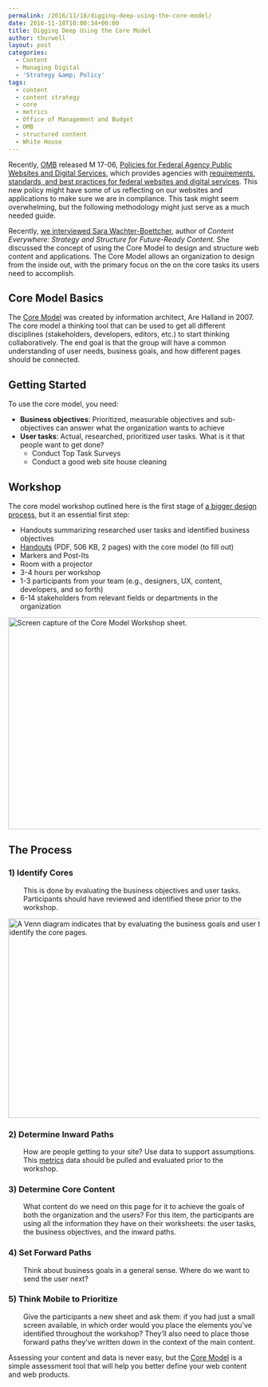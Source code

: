 ```yaml
---
permalink: /2016/11/18/digging-deep-using-the-core-model/
date: 2016-11-18T10:00:34+00:00
title: Digging Deep Using the Core Model
author: tburwell
layout: post
categories:
  - Content
  - Managing Digital
  - 'Strategy &amp; Policy'
tags:
  - content
  - content strategy
  - core
  - metrics
  - Office of Management and Budget
  - OMB
  - structured content
  - White House
---
```


Recently, [OMB](https://www.whitehouse.gov/omb) released M 17-06, [Policies for Federal Agency Public Websites and Digital Services](https://www.whitehouse.gov/sites/default/files/omb/memoranda/2017/m-17-06.pdf), which provides agencies with [requirements, standards, and best practices for federal websites and digital services](https://www.digitalgov.gov/resources/). This new policy might have some of us reflecting on our websites and applications to make sure we are in compliance. This task might seem overwhelming, but the following methodology might just serve as a much needed guide.

Recently, [we interviewed Sara Wachter-Boettcher](https://www.digitalgov.gov/2016/10/25/expert-insight-on-content-strategy-and-structure-for-future-ready-content/), author of _Content Everywhere: Strategy and Structure for Future-Ready Content_. She discussed the concept of using the Core Model to design and structure web content and applications. The Core Model allows an organization to design from the inside out, with the primary focus on the on the core tasks its users need to accomplish.

## Core Model Basics

The [Core Model](http://www.slideshare.net/aregh/core-model-workshop) was created by information architect, Are Halland in 2007. The core model a thinking tool that can be used to get all different disciplines (stakeholders, developers, editors, etc.) to start thinking collaboratively. The end goal is that the group will have a common understanding of user needs, business goals, and how different pages should be connected.

## Getting Started

To use the core model, you need:

  * **Business objectives**: Prioritized, measurable objectives and sub-objectives can answer what the organization wants to achieve
  * **User tasks**: Actual, researched, prioritized user tasks. What is it that people want to get done? 
      * Conduct Top Task Surveys
      * Conduct a good web site house cleaning

## Workshop

The core model workshop outlined here is the first stage of [a bigger design process](http://alistapart.com/article/the-core-model-designing-inside-out-for-better-results), but it an essential first step:

  * Handouts summarizing researched user tasks and identified business objectives
  * [Handouts](http://iallenkelhet.no/wp-content/uploads/sites/2/2014/05/Ida-Aalen-Core-page-handouts.pdf) (PDF, 506 KB, 2 pages) with the core model (to fill out)
  * Markers and Post-Its
  * Room with a projector
  * 3-4 hours per workshop
  * 1-3 participants from your team (e.g., designers, UX, content, developers, and so forth)
  * 6-14 stakeholders from relevant fields or departments in the organization

<img class="aligncenter size-full wp-image-384741" src="https://s3.amazonaws.com/sitesusa/wp-content/uploads/sites/212/2016/11/600-x-425-Core-Model-workshop-sheet.jpg" alt="Screen capture of the Core Model Workshop sheet." width="600" height="425" />

## The Process

### **1) Identify Cores**

<p style="padding-left: 30px">
  This is done by evaluating the business objectives and user tasks.  Participants should have reviewed and identified these prior to the workshop.
</p>

<img class="aligncenter size-full wp-image-384761" src="https://s3.amazonaws.com/sitesusa/wp-content/uploads/sites/212/2016/11/600-x-400-geiler_Core-Model_user-tasks-venn-diagram.jpg" alt="A Venn diagram indicates that by evaluating the business goals and user tasks, you can identify the core pages." width="600" height="400" />

### **2) Determine Inward Paths**

<p style="padding-left: 30px">
  How are people getting to your site? Use data to support assumptions. This <a href="https://www.digitalgov.gov/category/metrics/">metrics</a> data should be pulled and evaluated prior to the workshop.
</p>

### **3) Determine Core Content**

<p style="padding-left: 30px">
  What content do we need on this page for it to achieve the goals of both the organization and the users? For this item, the participants are using all the information they have on their worksheets: the user tasks, the business objectives, and the inward paths.
</p>

### **4) Set Forward Paths**

<p style="padding-left: 30px">
  Think about business goals in a general sense. Where do we want to send the user next?
</p>

### **5) Think Mobile to Prioritize**

<p style="padding-left: 30px">
  Give the participants a new sheet and ask them: if you had just a small screen available, in which order would you place the elements you’ve identified throughout the workshop? They’ll also need to place those forward paths they’ve written down in the context of the main content.
</p>

Assessing your content and data is never easy, but the [Core Model](http://alistapart.com/article/the-core-model-designing-inside-out-for-better-results) is a simple assessment tool that will help you better define your web content and web products.